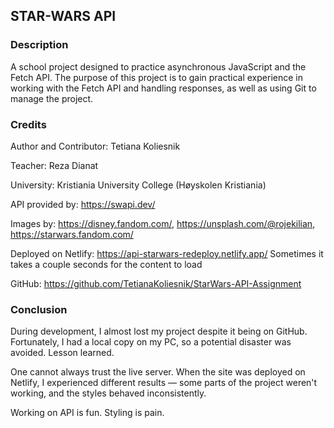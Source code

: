## STAR-WARS API

### Description
A school project designed to practice asynchronous JavaScript and the Fetch API. 
The purpose of this project is to gain practical experience in working with the Fetch API and handling responses, as well as using Git to manage the project.

### Credits
Author and Contributor: Tetiana Koliesnik

Teacher: Reza Dianat

University: Kristiania University College (Høyskolen Kristiania)

API provided by: https://swapi.dev/

Images by: https://disney.fandom.com/, https://unsplash.com/@rojekilian, https://starwars.fandom.com/

Deployed on Netlify: https://api-starwars-redeploy.netlify.app/
Sometimes it takes a couple seconds for the content to load

GitHub: https://github.com/TetianaKoliesnik/StarWars-API-Assignment

### Conclusion
During development, I almost lost my project despite it being on GitHub. Fortunately, I had a local copy on my PC, so a potential disaster was avoided. Lesson learned.

One cannot always trust the live server. When the site was deployed on Netlify, I experienced different results — some parts of the project weren't working, and the styles behaved inconsistently.

Working on API is fun. Styling is pain.


